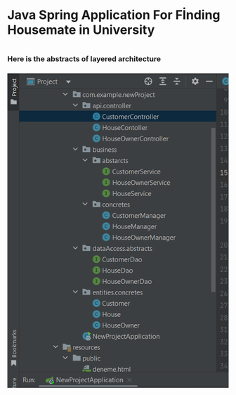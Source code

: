<h1>Java Spring Application For Fİnding Housemate in University<h1>
  
<h3>Here is the abstracts of layered architecture<h3>
  
  <img src="https://github.com/huseyinturkmen06/Housemate-Finding-Application-With-Java-Spring/blob/main/images/image.png"  />  <br/>
